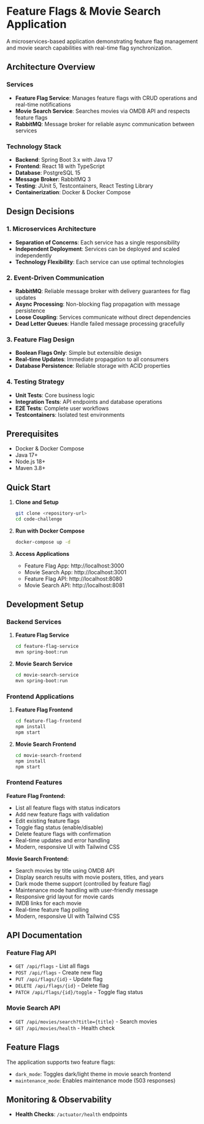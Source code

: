# Feature Flags & Movie Search Application

A microservices-based application demonstrating feature flag management and movie search capabilities with real-time flag synchronization.

## Architecture Overview

### Services
- **Feature Flag Service**: Manages feature flags with CRUD operations and real-time notifications
- **Movie Search Service**: Searches movies via OMDB API and respects feature flags
- **RabbitMQ**: Message broker for reliable async communication between services

### Technology Stack
- **Backend**: Spring Boot 3.x with Java 17
- **Frontend**: React 18 with TypeScript
- **Database**: PostgreSQL 15
- **Message Broker**: RabbitMQ 3
- **Testing**: JUnit 5, Testcontainers, React Testing Library
- **Containerization**: Docker & Docker Compose

## Design Decisions

### 1. Microservices Architecture
- **Separation of Concerns**: Each service has a single responsibility
- **Independent Deployment**: Services can be deployed and scaled independently
- **Technology Flexibility**: Each service can use optimal technologies

### 2. Event-Driven Communication
- **RabbitMQ**: Reliable message broker with delivery guarantees for flag updates
- **Async Processing**: Non-blocking flag propagation with message persistence
- **Loose Coupling**: Services communicate without direct dependencies
- **Dead Letter Queues**: Handle failed message processing gracefully

### 3. Feature Flag Design
- **Boolean Flags Only**: Simple but extensible design
- **Real-time Updates**: Immediate propagation to all consumers
- **Database Persistence**: Reliable storage with ACID properties

### 4. Testing Strategy
- **Unit Tests**: Core business logic
- **Integration Tests**: API endpoints and database operations
- **E2E Tests**: Complete user workflows
- **Testcontainers**: Isolated test environments

## Prerequisites

- Docker & Docker Compose
- Java 17+
- Node.js 18+
- Maven 3.8+

## Quick Start

1. **Clone and Setup**
   ```bash
   git clone <repository-url>
   cd code-challenge
   ```

2. **Run with Docker Compose**
   ```bash
   docker-compose up -d
   ```

3. **Access Applications**
   - Feature Flag App: http://localhost:3000
   - Movie Search App: http://localhost:3001
   - Feature Flag API: http://localhost:8080
   - Movie Search API: http://localhost:8081

## Development Setup

### Backend Services

1. **Feature Flag Service**
   ```bash
   cd feature-flag-service
   mvn spring-boot:run
   ```

2. **Movie Search Service**
   ```bash
   cd movie-search-service
   mvn spring-boot:run
   ```

### Frontend Applications

1. **Feature Flag Frontend**
   ```bash
   cd feature-flag-frontend
   npm install
   npm start
   ```

2. **Movie Search Frontend**
   ```bash
   cd movie-search-frontend
   npm install
   npm start
   ```

### Frontend Features

**Feature Flag Frontend:**
- List all feature flags with status indicators
- Add new feature flags with validation
- Edit existing feature flags
- Toggle flag status (enable/disable)
- Delete feature flags with confirmation
- Real-time updates and error handling
- Modern, responsive UI with Tailwind CSS

**Movie Search Frontend:**
- Search movies by title using OMDB API
- Display search results with movie posters, titles, and years
- Dark mode theme support (controlled by feature flag)
- Maintenance mode handling with user-friendly message
- Responsive grid layout for movie cards
- IMDB links for each movie
- Real-time feature flag polling
- Modern, responsive UI with Tailwind CSS


## API Documentation

### Feature Flag API
- `GET /api/flags` - List all flags
- `POST /api/flags` - Create new flag
- `PUT /api/flags/{id}` - Update flag
- `DELETE /api/flags/{id}` - Delete flag
- `PATCH /api/flags/{id}/toggle` - Toggle flag status

### Movie Search API
- `GET /api/movies/search?title={title}` - Search movies
- `GET /api/movies/health` - Health check

## Feature Flags

The application supports two feature flags:
- `dark_mode`: Toggles dark/light theme in movie search frontend
- `maintenance_mode`: Enables maintenance mode (503 responses)

## Monitoring & Observability

- **Health Checks**: `/actuator/health` endpoints





